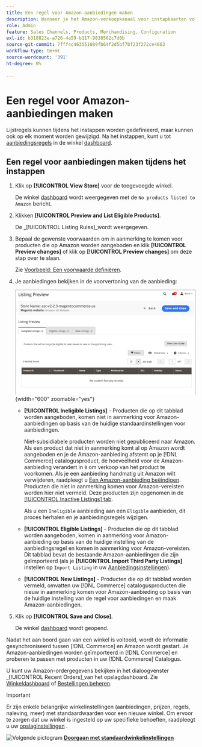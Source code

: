 ```yaml
---
title: Een regel voor Amazon-aanbiedingen maken
description: Wanneer je het Amazon-verkoopkanaal voor instapkaarten voltooit, moet je de regels voor eerste aanbiedingen maken voor het genereren van Amazon-aanbiedingen voor je [!DNL Commerce] producten.
role: Admin
feature: Sales Channels, Products, Merchandising, Configuration
exl-id: b318823e-a726-4a59-b117-9838562c7d8b
source-git-commit: 7fff4c463551089fb64f2d5bf7bf23f272ce4663
workflow-type: tm+mt
source-wordcount: '391'
ht-degree: 0%

---
```


# Een regel voor Amazon-aanbiedingen maken

Lijstregels kunnen tijdens het instappen worden gedefinieerd, maar kunnen ook op elk moment worden gewijzigd. Na het instappen, kunt u tot [aanbiedingsregels](./listing-rules.md) in de winkel [dashboard](./amazon-store-dashboard.md).

## Een regel voor aanbiedingen maken tijdens het instappen

1. Klik op **[!UICONTROL View Store]** voor de toegevoegde winkel.

   De winkel [dashboard](./amazon-store-dashboard.md) wordt weergegeven met de `No products listed to Amazon` bericht.

1. Klikken **[!UICONTROL Preview and List Eligible Products]**.

   De _[!UICONTROL Listing Rules]_wordt weergegeven.

1. Bepaal de gewenste voorwaarden om in aanmerking te komen voor producten die op Amazon worden aangeboden en klik **[!UICONTROL Preview changes]** of klik op **[!UICONTROL Preview changes]** om deze stap over te slaan.

   Zie [Voorbeeld: Een voorwaarde definiëren](./ob-define-condition-example.md).

1. Je aanbiedingen bekijken in de voorvertoning van de aanbieding:

   ![Voorvertoning van aanbieding](assets/amazon-ob-listing-preview.png){width="600" zoomable="yes"}

   - **[!UICONTROL Ineligible Listings]** - Producten die op dit tabblad worden aangeboden, komen niet in aanmerking voor Amazon-aanbiedingen op basis van de huidige standaardinstellingen voor aanbiedingen.

     Niet-subsidiabele producten worden niet gepubliceerd naar Amazon. Als een product dat niet in aanmerking komt al op Amazon wordt aangeboden en je de Amazon-aanbieding afstemt op je [!DNL Commerce] catalogusproduct, de hoeveelheid voor de Amazon-aanbieding verandert in `0` om verkoop van het product te voorkomen. Als je een aanbieding handmatig uit Amazon wilt verwijderen, raadpleegt u [Een Amazon-aanbieding beëindigen](./end-listings-manually.md). Producten die niet in aanmerking komen voor Amazon-vereisten worden hier niet vermeld. Deze producten zijn opgenomen in de [[!UICONTROL Inactive Listings] tab](./inactive-listings.md).

     Als u een `Ineligible` aanbieding aan een `Eligible` aanbieden, dit proces herhalen en je aanbiedingsregels wijzigen.

   - **[!UICONTROL Eligible Listings]** - Producten die op dit tabblad worden aangeboden, komen in aanmerking voor Amazon-aanbieding op basis van de huidige instelling van de aanbiedingsregel en komen in aanmerking voor Amazon-vereisten. Dit tabblad bevat de bestaande Amazon-aanbiedingen die zijn geïmporteerd (als je **[!UICONTROL Import Third Party Listings]** instellen op `Import Listing` in uw [Aanbiedingsinstellingen](./listing-settings.md)).

   - **[!UICONTROL New Listings]** - Producten die op dit tabblad worden vermeld, omvatten uw [!DNL Commerce] catalogusproducten die nieuw in aanmerking komen voor Amazon-aanbieding op basis van de huidige instelling van de regel voor aanbiedingen en maak Amazon-aanbiedingen.

1. Klik op **[!UICONTROL Save and Close]**.

   De winkel [dashboard](./amazon-store-dashboard.md) wordt geopend.

Nadat het aan boord gaan van een winkel is voltooid, wordt de informatie gesynchroniseerd tussen [!DNL Commerce] en Amazon wordt gestart. Je Amazon-aanbiedingen worden geïmporteerd in [!DNL Commerce] en proberen te passen met producten in uw [!DNL Commerce] Catalogus.

U kunt uw Amazon-ordergegevens bekijken in het dialoogvenster _[!UICONTROL Recent Orders]_van het opslagdashboard. Zie [Winkeldashboard](./amazon-store-dashboard.md) of [Bestellingen beheren](./managing-orders.md).

>[!IMPORTANT]
>
>Er zijn enkele belangrijke winkelinstellingen (aanbiedingen, prijzen, regels, naleving, meer) met standaardwaarden voor een nieuwe winkel. Om ervoor te zorgen dat uw winkel is ingesteld op uw specifieke behoeften, raadpleegt u uw [opslaginstellingen](./default-store-settings.md) .

![Volgende pictogram](assets/btn-next.png) [**Doorgaan met standaardwinkelinstellingen**](./default-store-settings.md)
